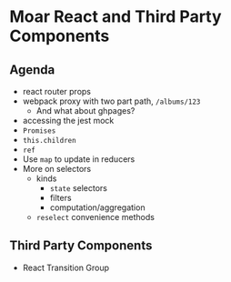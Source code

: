 Moar React and Third Party Components
===

## Agenda

* react router props
* webpack proxy with two part path, `/albums/123`
  * And what about ghpages?
* accessing the jest mock
* `Promises`
* `this.children`
* `ref`
* Use `map` to update in reducers
* More on selectors
  * kinds
    * `state` selectors
    * filters
    * computation/aggregation
  * `reselect` convenience methods


## Third Party Components

* React Transition Group